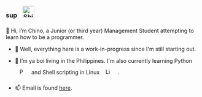 ### sup <img style="margin: 10px" src="https://cdn.discordapp.com/emojis/820940541272784916.png" alt="ShiraoriBliss" height="30" />

👋 Hi, I’m Chino, a Junior (or third year) Management Student attempting to learn how to be a programmer.

- 👀 Well, everything here is a work-in-progress since I'm still starting out.

- 🌱 I’m ya boi living in the Philippines. I'm also currently learning Python <img style="margin: 12px" src="https://profilinator.rishav.dev/skills-assets/python-original.svg" alt="Python" height="15" /> and Shell scripting in Linux <img style="margin: 12px" src="https://profilinator.rishav.dev/skills-assets/linux-original.svg" alt="Linux" height="15" /> . 
<!---
Last edit was 2:30+ am 18/06/2021
--->
- 📫 Email is found [here](mailto:chinobrantdorado@gmail.com).

<!---
Neonichi/Neonichi is a ✨ special ✨ repository because its `README.md` (this file) appears on your GitHub profile.
You can click the Preview link to take a look at your changes.
--->
